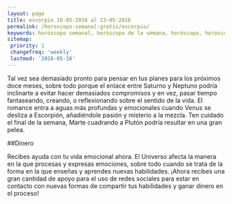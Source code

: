```yaml
---
layout: page
title: escorpio 16-05-2016 al 23-05-2016 
permalink: /horoscopo-semanal-gratis/escorpio/
keywords: horóscopo semanal, horóscopo de la semana, horóscopo, horóscopo gratis,horóscopos, horóscopo esperanza gracia, horoscopos escorpio la semana, horóscopos gratis, Tarot, Astrologia, Zodíaco, escorpio, horoscopo gratis
sitemap:
 priority: 1
 changefreq: 'weekly'
 lastmod: '2016-05-16'
---
```

Tal vez sea demasiado pronto para pensar en tus planes para los próximos doce meses, sobre todo porque el enlace entre Saturno y Neptuno podría inclinarte a evitar hacer demasiados compromisos y en vez, pasar tiempo fantaseando, creando, o reflexionando sobre el sentido de la vida. El romance entra a aguas más profundas y emocionales cuando Venus se desliza a Escorpión, añadiéndole pasión y misterio a la mezcla. Ten cuidado el final de la semana, Marte cuadrando a Plutón podría resultar en una gran pelea.

##Dinero

Recibes ayuda con tu vida emocional ahora. El Universo afecta la manera en la que procesas y expresas emociones, sobre todo cuando se trata de la forma en la que enseñas y aprendes nuevas habilidades. ¡Ahora recibes una gran cantidad de apoyo para el uso de redes sociales para estar en contacto con nuevas formas de compartir tus habilidades y ganar dinero en el proceso!